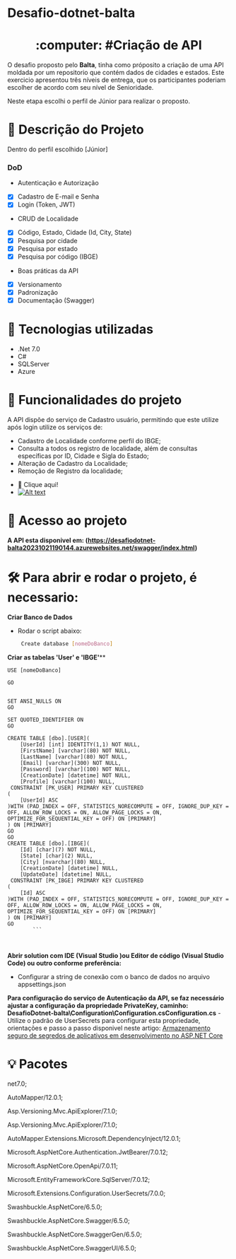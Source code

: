 # Desafio-dotnet-balta
<h1 align="center">:computer: #Criação de API</h1>

O desafio proposto pelo **Balta**, tinha como próposito a criação de uma API moldada por um repositorio que contém dados de cidades e estados.
Este exercicio apresentou três níveis de entrega, que os participantes poderiam escolher de acordo com seu nível de Senioridade.

Neste etapa escolhi o perfil de Júnior para realizar o proposto.

# :bookmark_tabs: Descrição do Projeto

Dentro do perfil escolhido [Júnior] 

### DoD

- Autenticação e Autorização
- [x] Cadastro de E-mail e Senha
- [x] Login (Token, JWT)

- CRUD de Localidade
- [x] Código, Estado, Cidade (Id, City, State)
- [x] Pesquisa por cidade
- [x] Pesquisa por estado
- [x] Pesquisa por código (IBGE)
	 
- Boas práticas da API
- [x] Versionamento
- [x] Padronização
- [x] Documentação (Swagger)

# :triangular_flag_on_post: Tecnologias utilizadas

 <ul>
  <li>.Net 7.0 </li>
   <li> C# </li>
   <li> SQLServer </li>
   <li> Azure </li>
   
</ul>
   
# :rocket: Funcionalidades do projeto
  
A API dispõe do serviço de Cadastro usuário, permitindo que este utilize após login utilize os serviços de:
 - Cadastro de Localidade conforme perfil do IBGE;
 - Consulta a todos os registro de localidade, além de consultas específicas por ID, Cidade e Sigla do Estado;
 - Alteração de Cadastro da Localidade;
 - Remoção de Registro da localidade;

* :triangular_flag_on_post: Clique aqui!
 * [![Alt text](https://img.youtube.com/vi/GlYFicKvZfc/0.jpg)](https://youtu.be/GlYFicKvZfc)  
# 📁 Acesso ao projeto

**A API esta disponivel em: (https://desafiodotnet-balta20231021190144.azurewebsites.net/swagger/index.html)**

# 🛠️ Para abrir e rodar o projeto, é necessario:

**Criar Banco de Dados**

- Rodar o script abaixo:

  ```bash
   Create database [nomeDoBanco]
  ```
 **Criar as tabelas 'User' e 'IBGE'****
```
USE [nomeDoBanco]

GO


SET ANSI_NULLS ON
GO

SET QUOTED_IDENTIFIER ON
GO

CREATE TABLE [dbo].[USER](
	[UserId] [int] IDENTITY(1,1) NOT NULL,
	[FirstName] [varchar](80) NOT NULL,
	[LastName] [varchar](80) NOT NULL,
	[Email] [varchar](300) NOT NULL,
	[Password] [varchar](100) NOT NULL,
	[CreationDate] [datetime] NOT NULL,
	[Profile] [varchar](100) NULL,
 CONSTRAINT [PK_USER] PRIMARY KEY CLUSTERED 
(
	[UserId] ASC
)WITH (PAD_INDEX = OFF, STATISTICS_NORECOMPUTE = OFF, IGNORE_DUP_KEY = OFF, ALLOW_ROW_LOCKS = ON, ALLOW_PAGE_LOCKS = ON, OPTIMIZE_FOR_SEQUENTIAL_KEY = OFF) ON [PRIMARY]
) ON [PRIMARY]
GO
GO
CREATE TABLE [dbo].[IBGE](
	[Id] [char](7) NOT NULL,
	[State] [char](2) NULL,
	[City] [nvarchar](80) NULL,
	[CreationDate] [datetime] NULL,
	[UpdateDate] [datetime] NULL,
 CONSTRAINT [PK_IBGE] PRIMARY KEY CLUSTERED 
(
	[Id] ASC
)WITH (PAD_INDEX = OFF, STATISTICS_NORECOMPUTE = OFF, IGNORE_DUP_KEY = OFF, ALLOW_ROW_LOCKS = ON, ALLOW_PAGE_LOCKS = ON, OPTIMIZE_FOR_SEQUENTIAL_KEY = OFF) ON [PRIMARY]
) ON [PRIMARY]
GO
        ```
   


```




**Abrir solution com IDE (Visual Studio )ou Editor de código (Visual Studio Code) ou outro conforme preferência:**
- Configurar a string de conexão com o banco de dados no arquivo appsettings.json


**Para configuração do serviço de Autenticação da API, se faz necessário ajustar a configuração da propriedade PrivateKey, caminho: DesafioDotnet-balta\Configuration\Configuration.csConfiguration.cs**
-Utilize o padrão de UserSecrets para configurar esta propriedade, orientações e passo a passo disponivel neste artigo: 
[Armazenamento seguro de segredos de aplicativos em desenvolvimento no ASP.NET Core](https://learn.microsoft.com/en-us/aspnet/core/security/app-secrets?view=aspnetcore-7.0&tabs=windows)

# :bulb: Pacotes

net7.0;

AutoMapper/12.0.1;

Asp.Versioning.Mvc.ApiExplorer/7.1.0;

Asp.Versioning.Mvc.ApiExplorer/7.1.0;

AutoMapper.Extensions.Microsoft.DependencyInject/12.0.1;

Microsoft.AspNetCore.Authentication.JwtBearer/7.0.12;

Microsoft.AspNetCore.OpenApi/7.0.11;

Microsoft.EntityFrameworkCore.SqlServer/7.0.12;

Microsoft.Extensions.Configuration.UserSecrets/7.0.0;

Swashbuckle.AspNetCore/6.5.0;

Swashbuckle.AspNetCore.Swagger/6.5.0;

Swashbuckle.AspNetCore.SwaggerGen/6.5.0;

Swashbuckle.AspNetCore.SwaggerUI/6.5.0;
